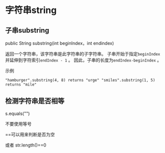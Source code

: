 # 字符串string

## 子串substring  

public String substring(int beginIndex，int endindex)

返回一个字符串，该字符串是此字符串的子字符串。  子串开始于指定`beginIndex`并延伸到字符索引`endIndex - 1` 。  因此，子串的长度为`endIndex-beginIndex` 。

示例

`"hamburger".substring(4, 8) returns "urge" "smiles".substring(1, 5) returns "mile" `

## 检测字符串是否相等  

s.equals("")

不要使用等号

==可以用来判断是否为空

或者 str.length()==0